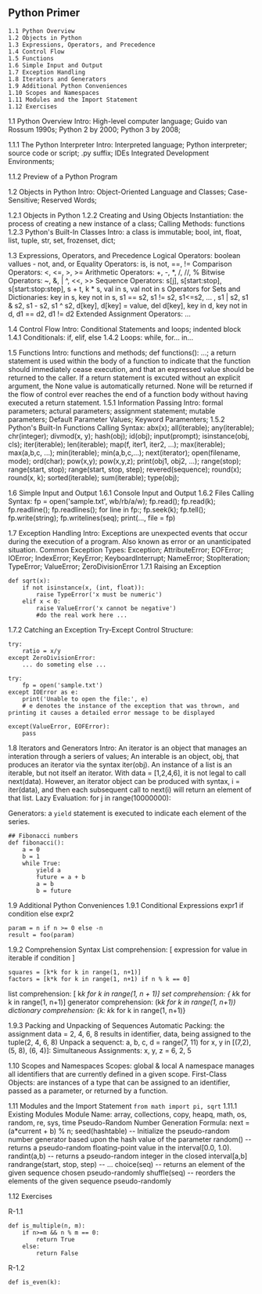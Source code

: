 ## Python Primer
	1.1 Python Overview
	1.2 Objects in Python
	1.3 Expressions, Operators, and Precedence
	1.4 Control Flow
	1.5 Functions
	1.6 Simple Input and Output
	1.7 Exception Handling
	1.8 Iterators and Generators
	1.9 Additional Python Conveniences
	1.10 Scopes and Namespaces
	1.11 Modules and the Import Statement
	1.12 Exercises

1.1 Python Overview
Intro: High-level computer language; Guido van Rossum 1990s; Python 2 by 2000; Python 3 by 2008;

1.1.1 The Python Interpreter
Intro: Interpreted language; Python interpreter; source code or script; .py suffix; IDEs Integrated Development Environments; 

1.1.2 Preview of a Python Program

1.2 Objects in Python
Intro: Object-Oriented Language and Classes; Case-Sensitive; Reserved Words;

1.2.1 Objects in Python
1.2.2 Creating and Using Objects
Instantiation: the process of creating a new instance of a class; 
Calling Methods: functions
1.2.3 Python's Built-In Classes
Intro: a class is immutable; bool, int, float, list, tuple, str, set, frozenset, dict;

1.3 Expressions, Operators, and Precedence
Logical Operators: boolean vallues - not, and, or
Equality Operators: is, is not, ==, !=
Comparison Operators: <, <=, >, >=
Arithmetic Operators: +, -, *, /, //, %
Bitwise Operators: ~, &, | ^, <<, >>
Sequence Operators: s[j], s[start:stop], s[start:stop:step], s + t, k * s, val in s, val not in s
Operators for Sets and Dictionaries: key in s, key not in s, s1 == s2, s1 != s2, s1<=s2, ... , s1 | s2, s1 & s2, s1 - s2, s1 ^ s2, d[key], d[key] = value, del d[key], key in d, key not in d, d1 == d2, d1 != d2
Extended Assignment Operators: ...

1.4 Control Flow
Intro: Conditional Statements and loops; indented block
1.4.1 Conditionals: if, elif, else
1.4.2 Loops: while, for... in...

1.5 Functions
Intro: functions and methods; def functions(): ...; a return statement is used within the body of a function to indicate that the function should immediately cease execution, and that an expressed value should be returned to the caller. If a return statement is excuted without an explicit argument, the None value is automatically returned. None will be returned if the flow of control ever reaches the end of a function body without having executed a return statement.
1.5.1 Information Passing
Intro: formal parameters; actural parameters; assignment statement; mutable parameters; Default Parameter Values; Keyword Paramenters; 
1.5.2 Python's Built-In Functions
Calling Syntax: abx(x); all(iterable); any(iterable); chr(integer); divmod(x, y); hash(obj); id(obj); input(prompt); isinstance(obj, cls); iter(iterable); len(iterable); map(f, iter1, iter2, ...); max(iterable); max(a,b,c, ...); min(iterable); min(a,b,c,...); next(iterator); open(filename, mode); ord(char); pow(x,y); pow(x,y,z); print(obj1, obj2, ...); range(stop); range(start, stop); range(start, stop, step); revered(sequence); round(x); round(x, k); sorted(iterable); sum(iterable); type(obj);

1.6 Simple Input and Output
1.6.1 Console Input and Output
1.6.2 Files
Calling Syntax: fp = open('sample.txt', wb/rb/a/w); fp.read(); fp.read(k); fp.readline(); fp.readlines(); for line in fp:; fp.seek(k); fp.tell(); fp.write(string); fp.writelines(seq); print(..., file = fp)

1.7 Exception Handling
Intro: Exceptions are unexpected events that occur during the execution of a program. Also known as error or an unanticipated situation.
Common Exception Types: Exception; AttributeError; EOFError; IOError; IndexError; KeyError; KeyboardInterrupt; NameError; StopIteration; TypeError; ValueError; ZeroDivisionError
1.7.1 Raising an Exception
```
def sqrt(x):
	if not isinstance(x, (int, float)):
		raise TypeError('x must be numeric')
	elif x < 0:
		raise ValueError('x cannot be negative')
		#do the real work here ...
```

1.7.2 Catching an Exception
Try-Except Control Structure:
```
try:
	ratio = x/y
except ZeroDivisionError:
	... do someting else ...
```

```
try:
	fp = open('sample.txt')
except IOError as e:
	print('Unable to open the file:', e)
	# e denotes the instance of the exception that was thrown, and printing it causes a detailed error message to be displayed
```
```
except(ValueError, EOFError):
	pass
```

1.8 Iterators and Generators
Intro: An iterator is an object that manages an interation through a seriers of values; An interable is an object, obj, that produces an iterator via the syntax iter(obj).
An instance of a list is an  iterable, but not itself an iterator. With data = [1,2,4,6], it is not legal to call next(data). However, an iterator object can be produced with syntax, i = iter(data), and then each subsequent call to next(i) will return an element of that list.
Lazy Evaluation: for j in range(10000000):

Generators: a `yield` statement is executed to indicate each element of the series. 
```
## Fibonacci numbers
def fibonacci():
	a = 0
	b = 1
	while True:
		yield a
		future = a + b
		a = b
		b = future
```

1.9 Additional Python Conveniences
1.9.1 Conditional Expressions
expr1 if condition else expr2
```
param = n if n >= 0 else -n
result = foo(param)
```
1.9.2 Comprehension Syntax
List comprehension: [ expression for value in iterable if condition ]
```
squares = [k*k for k in range(1, n+1)]
factors = [k*k for k in range(1, n+1) if n % k == 0]
```
list comprehension: [ k*k for k in range(1, n + 1)]
set comprehension: { k*k for k in range(1, n+1)]
generator comprehension: (k*k for k in range(1, n+1))
dictionary comprehension: {k: k*k for k in range(1, n+1)}

1.9.3 Packing and Unpacking of Sequences
Automatic Packing: the assignment data = 2, 4, 6, 8 results in identifier, data, being assigned to the tuple(2, 4, 6, 8)
Unpack a sequenct: a, b, c, d = range(7, 11)
for x, y in [(7,2), (5, 8), (6, 4)]:
Simultaneous Assignments: x, y, z = 6, 2, 5

1.10 Scopes and Namespaces
Scopes: global & local
A namespace manages all identifiers that are currently defined in a given scope.
First-Class Objects: are instances of a type that can be assigned to an identifier, passed as a parameter, or returned by a function.

1.11 Modules and the Import Statement
``` from math import pi, sqrt ```
1.11.1 Existing Modules
Module Name: array, collections, copy, heapq, math, os, random, re, sys, time
Pseudo-Random Number Generation
Formula: next = (a*current + b) % n;
seed(hashtable) -- Initialize the pseudo-random number generator based upon the hash value of the parameter
random() -- returns a pseudo-random floating-point value in the interval[0.0, 1.0).
randint(a,b) -- returns a pseudo-random integer in the closed interval[a,b]
randrange(start, stop, step) -- ...
choice(seq) -- returns an element of the given sequence chosen pseudo-randomly
shuffle(seq) -- reorders the elements of the given sequence pseudo-randomly

1.12 Exercises

R-1.1
```
def is_multiple(n, m):
	if n>=m && n % m == 0:
		return True
	else:
		return False
```

R-1.2
```
def is_even(k):
	
